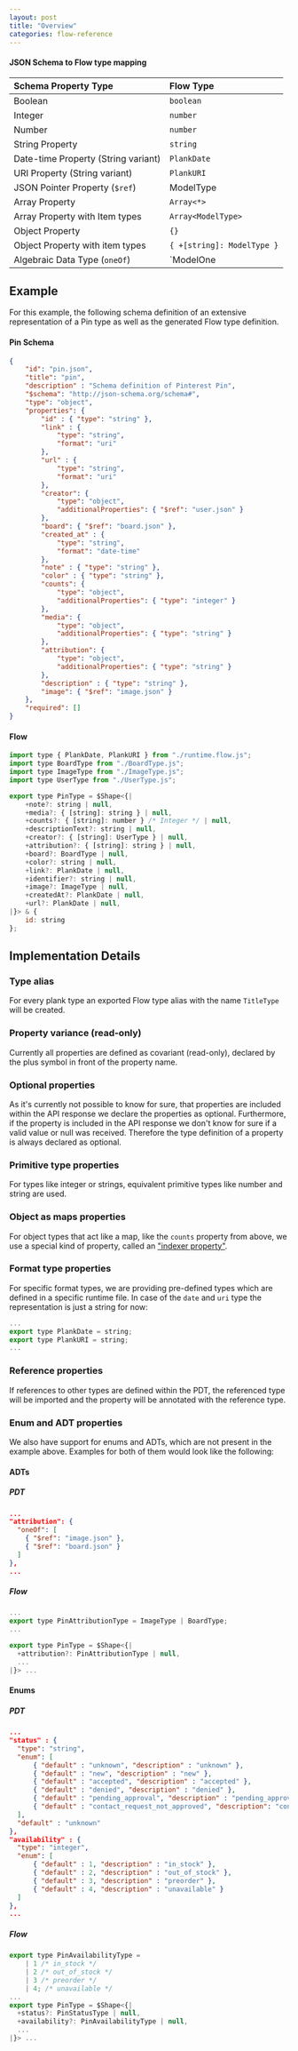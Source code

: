 ```yaml
---
layout: post
title: "Overview"
categories: flow-reference
---
```


#### JSON Schema to Flow type mapping

| Schema Property Type                | Flow Type                                               |
| :--- | :--- |
| Boolean                             | `boolean`                                                     |
| Integer                             | `number`                                                      |
| Number                              | `number`                                                         |
| String Property                     | `string` |
| Date-time Property (String variant) | `PlankDate`                                                         |
| URI Property (String variant)       | `PlankURI`                                                          |
| JSON Pointer Property (`$ref`)        | ModelType                                                      |
| Array Property                      | `Array<*>`                                                        |
| Array Property with Item types      | `Array<ModelType>`  |
| Object Property                     | `{}`                         |
| Object Property with item types     | `{ +[string]: ModelType }`                          |
| Algebraic Data Type (`oneOf`)       | `ModelOne | ModelTwo` |

## Example
For this example, the following schema definition of an extensive representation of a Pin type as well as the generated Flow type definition.

#### Pin Schema 

```json
{
    "id": "pin.json",
    "title": "pin",
    "description" : "Schema definition of Pinterest Pin",
    "$schema": "http://json-schema.org/schema#",
    "type": "object",
    "properties": {
		"id" : { "type": "string" },
		"link" : {
			"type": "string",
			"format": "uri"
		},
		"url" : {
			"type": "string",
			"format": "uri"
		},
		"creator": {
			"type": "object",
			"additionalProperties": { "$ref": "user.json" }
		},
		"board": { "$ref": "board.json" },
		"created_at" : {
			"type": "string",
			"format": "date-time"
		},
		"note" : { "type": "string" },
		"color" : { "type": "string" },
		"counts": {
			"type": "object",
			"additionalProperties": { "type": "integer" }
		},
		"media": {
			"type": "object",
			"additionalProperties": { "type": "string" }
		},
		"attribution": {
			"type": "object",
			"additionalProperties": { "type": "string" }
		},
		"description" : { "type": "string" },
		"image": { "$ref": "image.json" }
	},
    "required": []
}
```

#### Flow

```js
import type { PlankDate, PlankURI } from "./runtime.flow.js";
import type BoardType from "./BoardType.js";
import type ImageType from "./ImageType.js";
import type UserType from "./UserType.js";

export type PinType = $Shape<{|
    +note?: string | null,
    +media?: { [string]: string } | null,
    +counts?: { [string]: number } /* Integer */ | null,
    +descriptionText?: string | null,
    +creator?: { [string]: UserType } | null,
    +attribution?: { [string]: string } | null,
    +board?: BoardType | null,
    +color?: string | null,
    +link?: PlankDate | null,
    +identifier?: string | null,
    +image?: ImageType | null,
    +createdAt?: PlankDate | null,
    +url?: PlankDate | null,
|}> & {
    id: string
};
```

## Implementation Details 

### Type alias
For every plank type an exported Flow type alias with the name `TitleType` will be created.

### Property variance (read-only)
Currently all properties are defined as covariant (read-only), declared by the plus symbol in front of the property name.

### Optional properties
As it's currently not possible to know for sure, that properties are included within the API response we declare the properties as optional. Furthermore, if the property is included in the API response we don't know for sure if a valid value or null was received. Therefore the type definition of a property is always declared as optional.

### Primitive type properties
For types like integer or strings, equivalent primitive types like number and string are used.

### Object as maps properties
For object types that act like a map, like the `counts` property from above, we use a special kind of property, called an ["indexer property"](https://flow.org/en/docs/types/objects/#toc-objects-as-maps).

### Format type properties
For specific format types, we are providing pre-defined types which are defined in a specific runtime file. In case of the `date` and `uri` type the representation is just a string for now:

```js
...
export type PlankDate = string;
export type PlankURI = string;
...
```

### Reference properties
If references to other types are defined within the PDT, the referenced type will be imported and the property will be annotated with the reference type.

### Enum and ADT properties
We also have support for enums and ADTs, which are not present in the example above. Examples for both of them would look like the following:

#### ADTs

##### PDT
```json
...
"attribution": {
  "oneOf": [
    { "$ref": "image.json" },
    { "$ref": "board.json" }
  ]
},
...
```

##### Flow
```js
...
export type PinAttributionType = ImageType | BoardType;
...

export type PinType = $Shape<{|
  +attribution?: PinAttributionType | null,
  ...
|}> ...
```

#### Enums

##### PDT
```json
...
"status" : {
  "type": "string",
  "enum": [
      { "default" : "unknown", "description" : "unknown" },
      { "default" : "new", "description" : "new" },
      { "default" : "accepted", "description" : "accepted" },
      { "default" : "denied", "description" : "denied" },
      { "default" : "pending_approval", "description" : "pending_approval" },
      { "default" : "contact_request_not_approved", "description": "contact_request_not_approved" }
  ],
  "default" : "unknown"
},
"availability" : {
  "type": "integer",
  "enum": [
      { "default" : 1, "description" : "in_stock" },
      { "default" : 2, "description" : "out_of_stock" },
      { "default" : 3, "description" : "preorder" },
      { "default" : 4, "description" : "unavailable" }
  ]
},
...
```

##### Flow

```js
export type PinAvailabilityType =
    | 1 /* in_stock */
    | 2 /* out_of_stock */
    | 3 /* preorder */
    | 4; /* unavailable */
...
export type PinType = $Shape<{|
  +status?: PinStatusType | null,
  +availability?: PinAvailabilityType | null,
  ...
|}> ...
```

